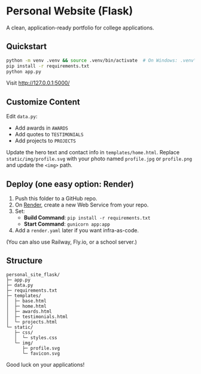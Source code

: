 # Personal Website (Flask)

A clean, application-ready portfolio for college applications.

## Quickstart

```bash
python -m venv .venv && source .venv/bin/activate  # On Windows: .venv\Scripts\activate
pip install -r requirements.txt
python app.py
```

Visit http://127.0.0.1:5000/

## Customize Content

Edit `data.py`:
- Add awards in `AWARDS`
- Add quotes to `TESTIMONIALS`
- Add projects to `PROJECTS`

Update the hero text and contact info in `templates/home.html`.
Replace `static/img/profile.svg` with your photo named `profile.jpg` or `profile.png` and update the `<img>` path.

## Deploy (one easy option: Render)

1. Push this folder to a GitHub repo.
2. On [Render](https://render.com), create a new Web Service from your repo.
3. Set:
   - **Build Command**: `pip install -r requirements.txt`
   - **Start Command**: `gunicorn app:app`
4. Add a `render.yaml` later if you want infra-as-code.

(You can also use Railway, Fly.io, or a school server.)

## Structure

```
personal_site_flask/
├─ app.py
├─ data.py
├─ requirements.txt
├─ templates/
│  ├─ base.html
│  ├─ home.html
│  ├─ awards.html
│  ├─ testimonials.html
│  └─ projects.html
└─ static/
   ├─ css/
   │  └─ styles.css
   └─ img/
      ├─ profile.svg
      └─ favicon.svg
```

Good luck on your applications!
